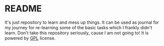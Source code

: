 # README

It's just repository to learn and mess up things.
It can be used as journal for my journey for re-learning some of the basic tasks which I frankly didn't learn.
Don't take this repository seriously, cause I am not going to!
It is powered by [GPL](https://www.gnu.org/licenses/gpl-3.0.en.html) license. 

